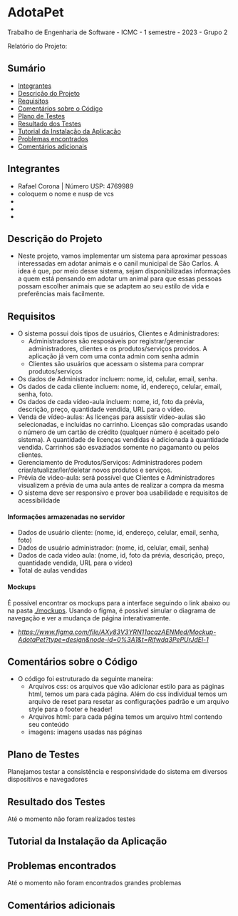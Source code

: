 # AdotaPet
Trabalho de Engenharia de Software - ICMC - 1 semestre - 2023 - Grupo 2



Relatório do Projeto:

## Sumário
* [Integrantes](#integrantes)
* [Descrição do Projeto](#descrição-do-projeto)
* [Requisitos](#requisitos)
* [Comentários sobre o Código](#comentários-sobre-o-código)
* [Plano de Testes](#plano-de-testes)
* [Resultado dos Testes](#resultado-dos-testes)
* [Tutorial da Instalação da Aplicação](#tutorial-da-instalação-da-aplicação)
* [Problemas encontrados](#problemas-encontrados)
* [Comentários adicionais](#comentários-adicionais)  

## Integrantes
 - Rafael Corona  |  Número USP: 4769989
 - coloquem o nome e nusp de vcs
 -  
 -
 -
 
 ## Descrição do Projeto
- Neste projeto, vamos implementar um sistema para aproximar pessoas interessadas em adotar animais e o canil municipal de São Carlos. A idea é que, por meio desse sistema, sejam disponibilizadas informações a quem está pensando em adotar um animal para que essas pessoas possam escolher animais que se adaptem ao seu estilo de vida e preferências mais facilmente.

## Requisitos
- O sistema possui dois tipos de usuários, Clientes e Administradores:  
     - Administradores são resposáveis por registrar/gerenciar administradores, clientes e os produtos/serviços providos. A aplicação já vem com uma conta admin com senha admin  
     - Clientes são usuários que acessam o sistema para comprar produtos/serviços 
- Os dados de Administrador incluem: nome, id, celular, email, senha. 
- Os dados de cada cliente incluem: nome, id, endereço, celular, email, senha, foto.  
- Os dados de cada vídeo-aula incluem: nome, id, foto da prévia, descrição, preço, quantidade vendida, URL para o vídeo.
- Venda de vídeo-aulas: As licenças para assistir video-aulas são selecionadas, e incluídas no carrinho. Licenças são compradas usando o número de um cartão de crédito (qualquer número é aceitado pelo sistema). A quantidade de licenças vendidas é adicionada à quantidade vendida. Carrinhos são esvaziados somente no pagamanto ou pelos clientes. 
- Gerenciamento de Produtos/Serviços: Administradores podem criar/atualizar/ler/deletar novos produtos e serviços.
- Prévia de video-aula: será possível que Clientes e Administradores visualizem a prévia de uma aula antes de realizar a compra da mesma
- O sistema deve ser responsivo e prover boa usabilidade e requisitos de acessibilidade


#### Informações armazenadas no servidor
 - Dados de usuário cliente: (nome, id, endereço, celular, email, senha, foto)
 - Dados de usuário administrador: (nome, id, celular, email, senha)
 - Dados de cada vídeo aula: (nome, id, foto da prévia, descrição, preço, quantidade vendida, URL para o vídeo)
 - Total de aulas vendidas

#### Mockups
É possível encontrar os mockups para a interface seguindo o link abaixo ou na pasta [./mockups](../master/Mockups). Usando o figma, é possível simular o diagrama de navegação e ver a mudança de página interativamente.  
 
 - *https://www.figma.com/file/AXy83V3YRN11acqzAENMed/Mockup-AdotaPet?type=design&node-id=0%3A1&t=Rjfwdq3PePUrJdEl-1*


## Comentários sobre o Código
- O código foi estruturado da seguinte maneira:
   - Arquivos css: os arquivos que vão adicionar estilo para as páginas html, temos um para cada página. Além do css individual temos um arquivo de reset para resetar as configurações padrão e um arquivo style para o footer e header!
   - Arquivos html: para cada página temos um arquivo html contendo seu conteúdo
   - imagens: imagens usadas nas páginas
## Plano de Testes   
Planejamos testar a consistência e responsividade do sistema em diversos dispositivos e navegadores
## Resultado dos Testes  
Até o momento não foram realizados testes
## Tutorial da Instalação da Aplicação  
## Problemas encontrados  
Até o momento não foram encontrados grandes problemas
## Comentários adicionais  
